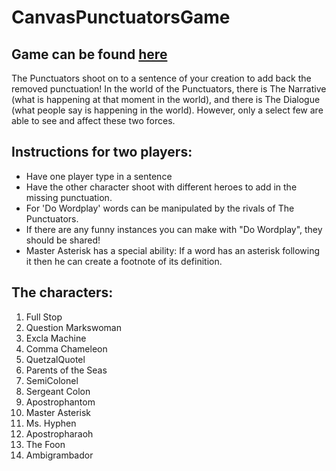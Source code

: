 # CanvasPunctuatorsGame

## Game can be found [here](https://exclamachine.github.io/PunctuatorsGame)

The Punctuators shoot on to a sentence of your creation to add back the removed punctuation! In the world of the Punctuators, there is The Narrative (what is happening at that moment in the world), and there is The Dialogue (what people say is happening in the world). However, only a select few are able to see and affect these two forces.

## Instructions for two players:

- Have one player type in a sentence
- Have the other character shoot with different heroes to add in the missing punctuation.
- For 'Do Wordplay' words can be manipulated by the rivals of The Punctuators.
- If there are any funny instances you can make with "Do Wordplay", they should be shared!
- Master Asterisk has a special ability: If a word has an asterisk following it then he can create a footnote of its definition.

## The characters:

1. Full Stop
2. Question Markswoman
3. Excla Machine
4. Comma Chameleon
5. QuetzalQuotel
6. Parents of the Seas
7. SemiColonel
8. Sergeant Colon
9. Apostrophantom
10. Master Asterisk
11. Ms. Hyphen
12. Apostropharaoh
13. The Foon
14. Ambigrambador
